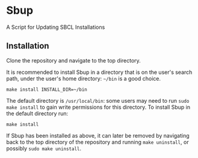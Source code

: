 # Sbup
A Script for Updating SBCL Installations

## Installation
Clone the repository and navigate to the top directory.

It is recommended to install Sbup in a directory that is on the user's search path, under the user's home directory: `~/bin` is a good choice.

```none
make install INSTALL_DIR=~/bin
```

The default directory is `/usr/local/bin`: some users may need to run `sudo make install` to gain write permissions for this directory. To install Sbup in the default directory run:

```none
make install
```

If Sbup has been installed as above, it can later be removed by navigating back to the top directory of the repository and running `make uninstall`, or possibly `sudo make uninstall`.
